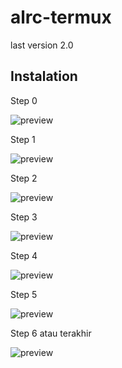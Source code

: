 # alrc-termux
last version 2.0

## Instalation 

Step 0

![preview](./z_step_0.jpg)

Step 1

![preview](./z_step_1.jpg)

Step 2

![preview](./z_step_2.jpg)

Step 3

![preview](./z_step_3.jpg)

Step 4

![preview](./z_step_4.jpg)

Step 5

![preview](./z_step_5.jpg)

Step 6 atau terakhir


![preview](./z_step_6.jpg)



